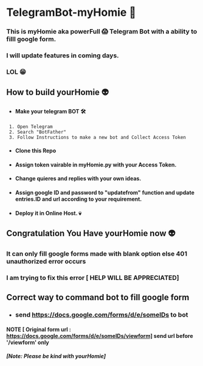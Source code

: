 # TelegramBot-myHomie 🤖

### This is myHomie aka powerFull 😱 Telegram Bot with a ability to filll google form.
### I will update features in coming days.
### LOL 😁	

## How to build yourHomie 👽
- #### Make your telegram BOT 🛠️
```
 1. Open Telegram
 2. Search "BotFather"
 3. Follow Instructions to make a new bot and Collect Access Token
```
- #### Clone this Repo 
- #### Assign token vairable in myHomie.py with your Access Token.
- #### Change quieres and replies with your own ideas.
- #### Assign google ID and password to "updatefrom" function and update entries.ID and url according to your requirement.
- #### Deploy it in Online Host. 💀
## Congratulation You Have yourHomie now 👽

### It can only fill google forms made with blank option else 401 unauthorized error occurs
### I am trying to fix this error [ HELP WILL BE APPRECIATED]

## Correct way to command bot to fill google form
- ### send https://docs.google.com/forms/d/e/someIDs to bot
#### NOTE [ Original form url : https://docs.google.com/forms/d/e/someIDs/viewform] send url before '/viewform' only

##### [Note: Please be kind with yourHomie]
